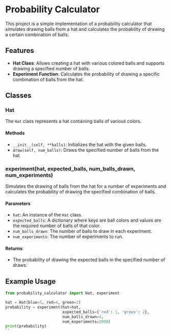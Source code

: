 # Probability Calculator

This project is a simple implementation of a probability calculator that simulates drawing balls from a hat and calculates the probability of drawing a certain combination of balls.

## Features

- **Hat Class**: Allows creating a hat with various colored balls and supports drawing a specified number of balls.
- **Experiment Function**: Calculates the probability of drawing a specific combination of balls from the hat.

## Classes

### Hat

The `Hat` class represents a hat containing balls of various colors. 

#### Methods

- `__init__(self, **balls)`: Initializes the hat with the given balls.
- `draw(self, num_balls)`: Draws the specified number of balls from the hat.

### experiment(hat, expected_balls, num_balls_drawn, num_experiments)

Simulates the drawing of balls from the hat for a number of experiments and calculates the probability of drawing the specified combination of balls.

#### Parameters

- `hat`: An instance of the `Hat` class.
- `expected_balls`: A dictionary where keys are ball colors and values are the required number of balls of that color.
- `num_balls_drawn`: The number of balls to draw in each experiment.
- `num_experiments`: The number of experiments to run.

#### Returns

- The probability of drawing the expected balls in the specified number of draws.

## Example Usage

```python
from probability_calculator import Hat, experiment

hat = Hat(blue=5, red=4, green=2)
probability = experiment(hat=hat,
                         expected_balls={'red': 1, 'green': 2},
                         num_balls_drawn=4,
                         num_experiments=2000)
print(probability)
``
